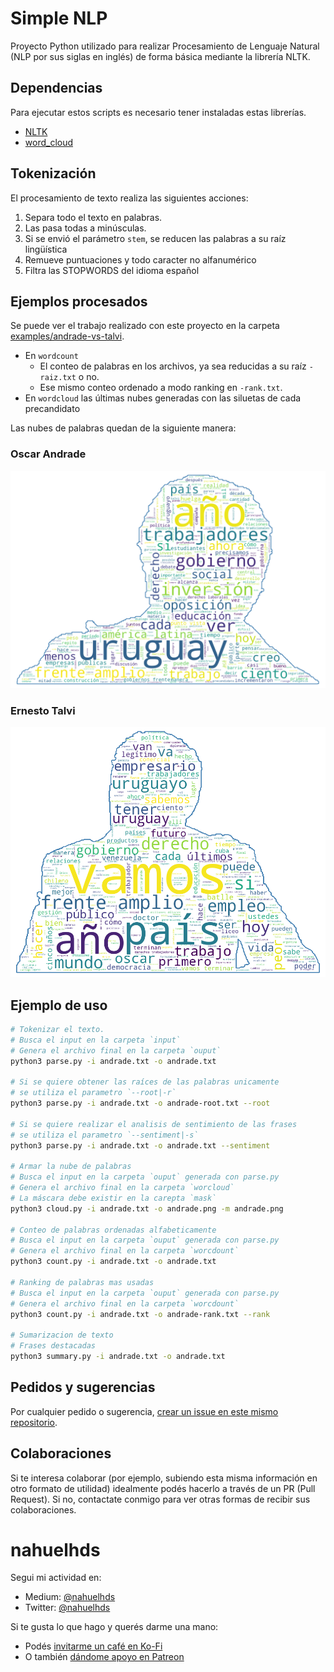 # Simple NLP

Proyecto Python utilizado para realizar Procesamiento de Lenguaje Natural (NLP por sus siglas en inglés) de forma básica mediante la librería NLTK.

## Dependencias

Para ejecutar estos scripts es necesario tener instaladas estas librerías.

- [NLTK](https://www.nltk.org/install.html)
- [word_cloud](https://amueller.github.io/word_cloud/)

## Tokenización

El procesamiento de texto realiza las siguientes acciones:

1. Separa todo el texto en palabras.
1. Las pasa todas a minúsculas.
1. Si se envió el parámetro `stem`, se reducen las palabras a su raíz lingüística
1. Remueve puntuaciones y todo caracter no alfanumérico
1. Filtra las STOPWORDS del idioma español

## Ejemplos procesados

Se puede ver el trabajo realizado con este proyecto en la carpeta [examples/andrade-vs-talvi](./examples/andrade-vs-talvi).

- En `wordcount`
  - El conteo de palabras en los archivos, ya sea reducidas a su raíz `-raiz.txt` o no.
  - Ese mismo conteo ordenado a modo ranking en `-rank.txt`.
- En `wordcloud` las últimas nubes generadas con las siluetas de cada precandidato

Las nubes de palabras quedan de la siguiente manera:

### Oscar Andrade

![Nube de palabras de Óscar Andrade](./examples/andrade-vs-talvi/wordcloud/andrade.png)

### Ernesto Talvi

![Nube de palabras de Ernesto Talvi](./examples/andrade-vs-talvi/wordcloud/talvi.png)

## Ejemplo de uso

```bash
# Tokenizar el texto.
# Busca el input en la carpeta `input`
# Genera el archivo final en la carpeta `ouput`
python3 parse.py -i andrade.txt -o andrade.txt

# Si se quiere obtener las raíces de las palabras unicamente
# se utiliza el parametro `--root|-r`
python3 parse.py -i andrade.txt -o andrade-root.txt --root

# Si se quiere realizar el analisis de sentimiento de las frases
# se utiliza el parametro `--sentiment|-s`
python3 parse.py -i andrade.txt -o andrade.txt --sentiment

# Armar la nube de palabras
# Busca el input en la carpeta `ouput` generada con parse.py
# Genera el archivo final en la carpeta `worcloud`
# La máscara debe existir en la carepta `mask`
python3 cloud.py -i andrade.txt -o andrade.png -m andrade.png

# Conteo de palabras ordenadas alfabeticamente
# Busca el input en la carpeta `ouput` generada con parse.py
# Genera el archivo final en la carpeta `worcdount`
python3 count.py -i andrade.txt -o andrade.txt

# Ranking de palabras mas usadas
# Busca el input en la carpeta `ouput` generada con parse.py
# Genera el archivo final en la carpeta `worcdount`
python3 count.py -i andrade.txt -o andrade-rank.txt --rank

# Sumarizacion de texto
# Frases destacadas
python3 summary.py -i andrade.txt -o andrade.txt
```

## Pedidos y sugerencias

Por cualquier pedido o sugerencia, [crear un issue en este mismo repositorio](https://github.com/nahuelhds/votaciones-diputados-argentina/issues/new).

## Colaboraciones

Si te interesa colaborar (por ejemplo, subiendo esta misma información en otro formato de utilidad) idealmente podés hacerlo a través de un PR (Pull Request). Si no, contactate conmigo para ver otras formas de recibir sus colaboraciones.

# nahuelhds

Segui mi actividad en:

- Medium: [@nahuelhds](http://medium.com/@nahuelhds)
- Twitter: [@nahuelhds](https://twitter.com/nahuelhds)

Si te gusta lo que hago y querés darme una mano:

- Podés [invitarme un café en Ko-Fi](https://ko-fi.com/nahuelhds)
- O también [dándome apoyo en Patreon](https://www.patreon.com/nahuelhds)
